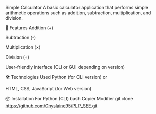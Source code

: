 Simple Calculator
A basic calculator application that performs simple arithmetic operations such as addition, subtraction, multiplication, and division.

🚀 Features
Addition (+)

Subtraction (-)

Multiplication (×)

Division (÷)

User-friendly interface (CLI or GUI depending on version)

🛠️ Technologies Used
Python (for CLI version)
or

HTML, CSS, JavaScript (for Web version)

📦 Installation
For Python (CLI)
bash
Copier
Modifier
git clone https://github.com/Ghyslaine95/PLP_SEE.git
